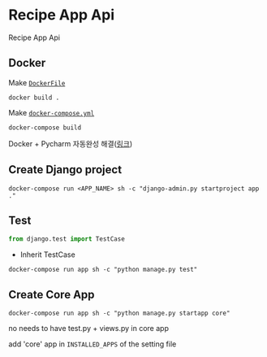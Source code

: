 # Recipe App Api

Recipe App Api

## Docker

Make [`DockerFile`](Dockerfile)

```commandline
docker build .
```

Make [`docker-compose.yml`](docker-compose.yml)

```commandline
docker-compose build
```

Docker + Pycharm 자동완성 해결([링크](https://www.jetbrains.com/help/pycharm/using-docker-compose-as-a-remote-interpreter.html))

## Create Django project

```commandline
docker-compose run <APP_NAME> sh -c "django-admin.py startproject app ."
```

## Test

```python
from django.test import TestCase
```

- Inherit TestCase

```commandline
docker-compose run app sh -c "python manage.py test"
```

## Create Core App

```commandline
docker-compose run app sh -c "python manage.py startapp core"
```

no needs to have test.py + views.py in core app

add 'core' app in `INSTALLED_APPS` of the setting file
